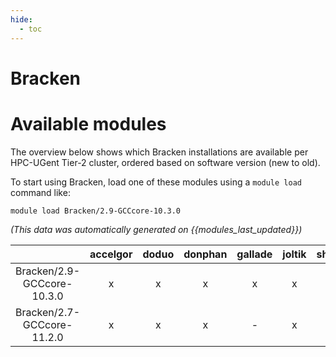 ```yaml
---
hide:
  - toc
---
```


Bracken
=======

# Available modules


The overview below shows which Bracken installations are available per HPC-UGent Tier-2 cluster, ordered based on software version (new to old).

To start using Bracken, load one of these modules using a `module load` command like:

```shell
module load Bracken/2.9-GCCcore-10.3.0
```

*(This data was automatically generated on {{modules_last_updated}})*  

| |accelgor|doduo|donphan|gallade|joltik|shinx|skitty|
| :---: | :---: | :---: | :---: | :---: | :---: | :---: | :---: |
|Bracken/2.9-GCCcore-10.3.0|x|x|x|x|x|-|-|
|Bracken/2.7-GCCcore-11.2.0|x|x|x|-|x|-|-|
